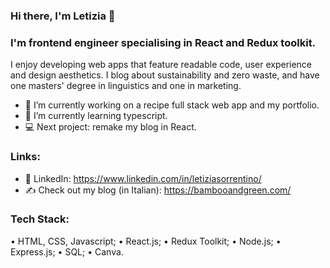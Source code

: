 ### Hi there, I'm Letizia 👋

<!--
**letizia-sorrentino/letizia-sorrentino** is a ✨ _special_ ✨ repository because its `README.md` (this file) appears on your GitHub profile.
-->

### I'm frontend engineer specialising in React and Redux toolkit.

I enjoy developing web apps that feature readable code, user experience and design aesthetics. I blog about sustainability and zero waste, and have one masters' degree in linguistics and one in marketing.

- 🔭 I’m currently working on a recipe full stack web app and my portfolio.
- 🌱 I’m currently learning typescript.
- 💻 Next project: remake my blog in React.

### Links:

- 💼 LinkedIn: https://www.linkedin.com/in/letiziasorrentino/
- ✍ Check out my blog (in Italian): https://bambooandgreen.com/

### Tech Stack:
• HTML, CSS, Javascript;
• React.js;
• Redux Toolkit;
• Node.js;
• Express.js;
• SQL;
• Canva.
